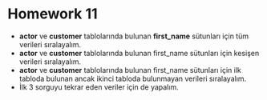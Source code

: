 # Homework 11

<ul>
    <li><b>actor</b> ve <b>customer</b>  tablolarında bulunan <b>first_name</b> sütunları için tüm verileri sıralayalım.</li>
    <li><b>actor</b> ve <b>customer</b> tablolarında bulunan first_name sütunları için kesişen verileri sıralayalım.</li>
    <li><b>actor</b> ve <b>customer</b> tablolarında bulunan first_name sütunları için ilk tabloda bulunan ancak ikinci tabloda bulunmayan verileri sıralayalım.</li>  
    <li>İlk 3 sorguyu tekrar eden veriler için de yapalım.</li>
</ul>